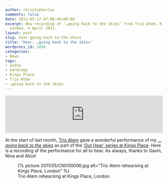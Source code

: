 ```yaml
---
author: christopherlux
comments: false
date: 2011-05-17 07:00:45+00:00
excerpt: New recording of ‘…going back to the skies’ from Trio Atem, Kings Place,
  London, 4 April 2011.
layout: post
slug: hear-going-back-to-the-skies
title: 'Hear: …going back to the skies'
wordpress_id: 1850
categories:
- News
tags:
- audio
- bandcamp
- Kings Place
- Trio Atem
- …going back to the skies
---
```


<p><iframe style="border: 0; width: 100%; height: 120px;" src="https://bandcamp.com/EmbeddedPlayer/album=926152521/size=large/bgcol=ffffff/linkcol=0687f5/tracklist=false/artwork=small/track=3319466497/transparent=true/" seamless><a href="http://hear.chrisswithinbank.net/album/going-back-to-the-skies">…going back to the skies by Trio Atem</a></iframe></p>

At the start of last month, [Trio Atem](http://www.myspace.com/trioatem) gave a wonderful performance of my _[…going back to the skies](/2010/02/back-to-the-skies/)_ as part of the [‘Out Hear’ series at Kings Place](http://www.kingsplace.co.uk/whats-on-book-tickets/out-hear). Here is a recording of the performance for all to hear. As always, thanks to Gavin, Nina and Alice!

<figure>
{% picture 2011/05/CNV00006.jpg alt="Trio Atem rehearsing at Kings Place, London" %}
<figcaption>Trio Atem re­hearsing at Kings Place, London</figcaption>
</figure>

